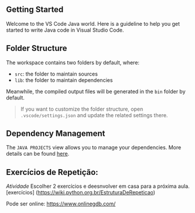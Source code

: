 ## Getting Started

Welcome to the VS Code Java world. Here is a guideline to help you get started to write Java code in Visual Studio Code.

## Folder Structure

The workspace contains two folders by default, where:

- `src`: the folder to maintain sources
- `lib`: the folder to maintain dependencies

Meanwhile, the compiled output files will be generated in the `bin` folder by default.

> If you want to customize the folder structure, open `.vscode/settings.json` and update the related settings there.

## Dependency Management

The `JAVA PROJECTS` view allows you to manage your dependencies. More details can be found [here](https://github.com/microsoft/vscode-java-dependency#manage-dependencies).


## Exercícios de Repetição: 

*Atividade* Escolher 2 exercícios e deesnvolver em casa para a próxima aula. 
[exercícios] (https://wiki.python.org.br/EstruturaDeRepeticao)

Pode ser online: https://www.onlinegdb.com/

